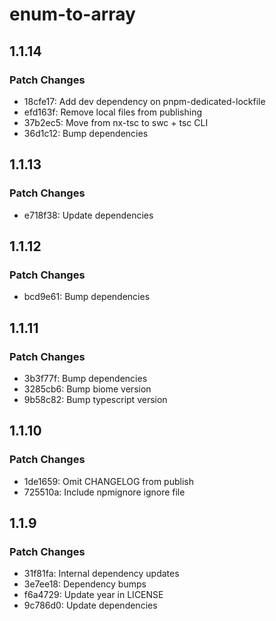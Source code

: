 # enum-to-array

## 1.1.14

### Patch Changes

- 18cfe17: Add dev dependency on pnpm-dedicated-lockfile
- efd163f: Remove local files from publishing
- 37b2ec5: Move from nx-tsc to swc + tsc CLI
- 36d1c12: Bump dependencies

## 1.1.13

### Patch Changes

- e718f38: Update dependencies

## 1.1.12

### Patch Changes

- bcd9e61: Bump dependencies

## 1.1.11

### Patch Changes

- 3b3f77f: Bump dependencies
- 3285cb6: Bump biome version
- 9b58c82: Bump typescript version

## 1.1.10

### Patch Changes

- 1de1659: Omit CHANGELOG from publish
- 725510a: Include npmignore ignore file

## 1.1.9

### Patch Changes

- 31f81fa: Internal dependency updates
- 3e7ee18: Dependency bumps
- f6a4729: Update year in LICENSE
- 9c786d0: Update dependencies
